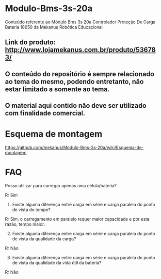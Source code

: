 # Modulo-Bms-3s-20a
Conteúdo referente ao Módulo Bms 3s 20a Controlador Proteção De Carga Bateria 18650 da Mekanus Robótica Educacional


## Link do produto: http://www.lojamekanus.com.br/produto/536783/



## O conteúdo do repositório é sempre relacionado ao tema do mesmo, podendo entretanto, não estar limitado a somente ao tema. 

## O material aqui contido não deve ser utilizado com finalidade comercial.


# Esquema de montagem

https://github.com/mekanus/Modulo-Bms-3s-20a/wiki/Esquema-de-montagem

# FAQ

Posso utilizar para carregar apenas uma célula/bateria?

R: Sim

1) Existe alguma diferença entre carga em série e carga paralela do ponto de vista do tempo?

R: Sim, o carregamento em paralelo requer maior capacidade e por esta razão, tempo maior.

2) Existe alguma diferença entre carga em série e carga paralela do ponto de vista da qualidade da carga?

R: Não

3) Existe alguma diferença entre carga em série e carga paralela do ponto de vista da qualidade da vida útil da bateria?

R: Não


